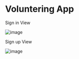 # Voluntering App 

Sign in View

![image](https://github.com/user-attachments/assets/74e1d9c0-e0b1-461c-bf09-cfbae5db3712)


Sign up View 

![image](https://github.com/user-attachments/assets/d53d8d61-382c-4828-8a46-6d65aa971226)

